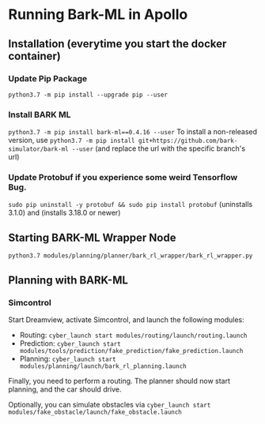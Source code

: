 # Running Bark-ML in Apollo

## Installation (everytime you start the docker container)
### Update Pip Package
`python3.7 -m pip install --upgrade pip --user`
### Install BARK ML
`python3.7 -m pip install bark-ml==0.4.16 --user`
To install a non-released version, use `python3.7 -m pip install git+https://github.com/bark-simulator/bark-ml --user` (and replace the url with the specific branch's url)
### Update Protobuf if you experience some weird Tensorflow Bug.
`sudo pip uninstall -y protobuf && sudo pip install protobuf` (uninstalls 3.1.0) and (installs 3.18.0 or newer)

## Starting BARK-ML Wrapper Node
`python3.7 modules/planning/planner/bark_rl_wrapper/bark_rl_wrapper.py`

## Planning with BARK-ML

### Simcontrol

Start Dreamview, activate Simcontrol, and launch the following modules:

- Routing: `cyber_launch start modules/routing/launch/routing.launch`
- Prediction: `cyber_launch start modules/tools/prediction/fake_prediction/fake_prediction.launch`
- Planning: `cyber_launch start modules/planning/launch/bark_rl_planning.launch`

Finally, you need to perform a routing. The planner should now start planning, and the car should drive.

Optionally, you can simulate obstacles via `cyber_launch start modules/fake_obstacle/launch/fake_obstacle.launch`